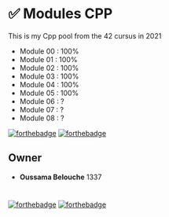 # ✅ Modules CPP
This is my Cpp pool from the 42 cursus in 2021

- Module 00 : 100%
- Module 01 : 100%
- Module 02 : 100%
- Module 03 : 100%
- Module 04 : 100%
- Module 05 : 100%
- Module 06 : ?
- Module 07 : ?
- Module 08 : ?

[![forthebadge](https://forthebadge.com/images/badges/made-with-c-plus-plus.svg)](https://forthebadge.com)
[![forthebadge](https://forthebadge.com/images/badges/built-with-love.svg)](https://forthebadge.com)

## Owner
- **Oussama Belouche** 1337

#
[![forthebadge](https://forthebadge.com/images/badges/made-with-c-plus-plus.svg)](https://forthebadge.com)
[![forthebadge](https://forthebadge.com/images/badges/built-with-love.svg)](https://forthebadge.com)
